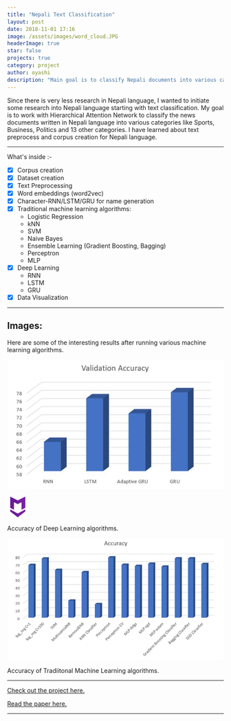 ```yaml
---
title: "Nepali Text Classification"
layout: post
date: 2018-11-01 17:16
image: /assets/images/word_cloud.JPG
headerImage: true
star: false
projects: true
category: project
author: oyashi
description: "Main goal is to classify Nepali documents into various categories"
---
```


Since there is very less research in Nepali language, I wanted to initiate some research into Nepali
language starting with text classification. My goal is to work with Hierarchical Attention Network
to classify the news documents written in Nepali language into various categories like Sports,
Business, Politics and 13 other categories. I have learned about text preprocess and corpus creation for Nepali language.

---

What's inside :-

- [x] Corpus creation
- [x] Dataset creation
- [x] Text Preprocessing
- [x] Word embeddings (word2vec)
- [x] Character-RNN/LSTM/GRU for name generation
- [x] Traditional machine learning algorithms:
  - Logistic Regression
  - kNN
  - SVM
  - Naive Bayes
  - Ensemble Learning (Gradient Boosting, Bagging)
  - Perceptron
  - MLP
- [x] Deep Learning
  - RNN
  - LSTM
  - GRU
- [x] Data Visualization

---

## Images:

Here are some of the interesting results after running various machine learning algorithms.

![alt text](https://github.com/oya163/oya163.github.io/blob/master/assets/images/neptext/dl_acc.JPG "Accuracy of Deep Learning algorithms.")

![alt text](https://github.com/adam-p/markdown-here/raw/master/src/common/images/icon48.png "Logo Title Text 1")
<figcaption class="caption">Accuracy of Deep Learning algorithms.</figcaption>


![Markdowm Image][2]
<figcaption class="caption">Accuracy of Tradiitonal Machine Learning algorithms.</figcaption>

---

[Check out the project here.](https://github.com/oya163/nepali-text-classification)

[Read the paper here.](../assets/resume/Nepali_Text_Classification.pdf)

---

[1]: https://github.com/oya163/oya163.github.io/blob/master/assets/images/neptext/dl_acc.JPG
[2]: https://github.com/oya163/oya163.github.io/blob/master/assets/images/neptext/ml_acc.JPG
